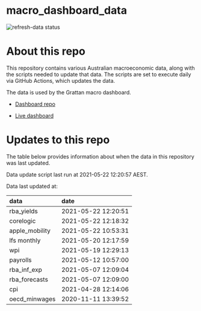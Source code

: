 
<!-- README.md is generated from README.Rmd. Please edit that file -->

# macro\_dashboard\_data

<!-- badges: start -->

![refresh-data
status](https://github.com/grattan/macro_dashboard_data/workflows/refresh-data/badge.svg)

<!-- badges: end -->

# About this repo

This repository contains various Australian macroeconomic data, along
with the scripts needed to update that data. The scripts are set to
execute daily via GitHub Actions, which updates the data.

The data is used by the Grattan macro dashboard.

  - [Dashboard repo](https://github.com/grattan/macrodashboard)

  - [Live dashboard](https://mattcowgill.shinyapps.io/macrodashboard/)

# Updates to this repo

The table below provides information about when the data in this
repository was last updated.

Data update script last run at 2021-05-22 12:20:57 AEST.

Data last updated at:

| data            | date                |
| :-------------- | :------------------ |
| rba\_yields     | 2021-05-22 12:20:51 |
| corelogic       | 2021-05-22 12:18:32 |
| apple\_mobility | 2021-05-22 10:53:31 |
| lfs monthly     | 2021-05-20 12:17:59 |
| wpi             | 2021-05-19 12:29:13 |
| payrolls        | 2021-05-12 10:57:00 |
| rba\_inf\_exp   | 2021-05-07 12:09:04 |
| rba\_forecasts  | 2021-05-07 12:09:00 |
| cpi             | 2021-04-28 12:14:06 |
| oecd\_minwages  | 2020-11-11 13:39:52 |
